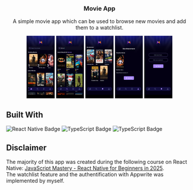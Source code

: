 <!-- Improved compatibility of back to top link: See: https://github.com/othneildrew/Best-README-Template/pull/73 -->
<a id="readme-top"></a>

<!-- PROJECT LOGO -->
<br />
<div align="center">

<h3 align="center">Movie App</h3>

  <p align="center">
      A simple movie app which can be used to browse new movies and add them to a watchlist.
  </p>
</div>

<div align="center">
   <img src="./assets/images/readme_home.jpeg" width="15%">
   <img src="./assets/images/readme_search.jpeg" width="15%">
   <img src="./assets/images/readme_watchlist.jpeg" width="15%">
   <img src="./assets/images/readme_profile.jpeg" width="15%">
   <img src="./assets/images/readme_signin.jpeg" width="15%">
</div>

<!-- ABOUT THE PROJECT -->
## Built With

<img src="https://img.shields.io/badge/React Native-61DAFB?style=for-the-badge&logo=react&logoColor=000" alt="React Native Badge"/>
<img src="https://img.shields.io/badge/TypeScript-3178C6?style=for-the-badge&logo=typescript&logoColor=fff" alt="TypeScript Badge"/>
<img src="https://img.shields.io/badge/Appwrite-FD366E?style=for-the-badge&logo=appwrite&logoColor=fff" alt="TypeScript Badge"/>

<!-- DISCLAIMERS -->
## Disclaimer

The majority of this app was created during the following course on React Native: [JavaScript Mastery - React Native for Beginners in 2025](https://youtu.be/f8Z9JyB2EIE?si=o74Du2DS1VQF0v5W). <br>
The watchlist feature and the authentification with Appwrite was implemented by myself.